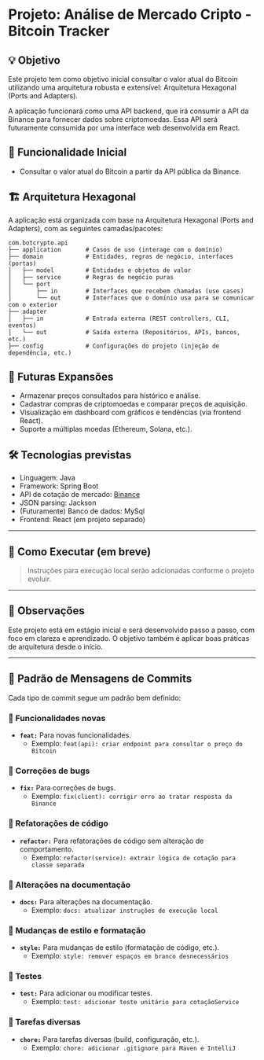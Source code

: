 
# Projeto: Análise de Mercado Cripto - Bitcoin Tracker

## 💡 Objetivo

Este projeto tem como objetivo inicial consultar o valor atual do Bitcoin utilizando uma arquitetura robusta e extensível: Arquitetura Hexagonal (Ports and Adapters).

A aplicação funcionará como uma API backend, que irá consumir a API da Binance para fornecer dados sobre criptomoedas. Essa API será futuramente consumida por uma interface web desenvolvida em React.

## 🎯 Funcionalidade Inicial

- Consultar o valor atual do Bitcoin a partir da API pública da Binance.

## 🏗️ Arquitetura Hexagonal

A aplicação está organizada com base na Arquitetura Hexagonal (Ports and Adapters), com as seguintes camadas/pacotes:

```
com.botcrypto.api
├── application       # Casos de uso (interage com o domínio)
├── domain            # Entidades, regras de negócio, interfaces (portas)
│   ├── model         # Entidades e objetos de valor
│   ├── service       # Regras de negócio puras
│   └── port
│       ├── in        # Interfaces que recebem chamadas (use cases)
│       └── out       # Interfaces que o domínio usa para se comunicar com o exterior
├── adapter
│   ├── in            # Entrada externa (REST controllers, CLI, eventos)
│   └── out           # Saída externa (Repositórios, APIs, bancos, etc.)
├── config            # Configurações do projeto (injeção de dependência, etc.)
```

## 🔮 Futuras Expansões

- Armazenar preços consultados para histórico e análise.
- Cadastrar compras de criptomoedas e comparar preços de aquisição.
- Visualização em dashboard com gráficos e tendências (via frontend React).
- Suporte a múltiplas moedas (Ethereum, Solana, etc.).

## 🛠️ Tecnologias previstas

- Linguagem: Java
- Framework: Spring Boot 
- API de cotação de mercado: [Binance](https://binance-docs.github.io/apidocs/)
- JSON parsing: Jackson
- (Futuramente) Banco de dados: MySql
- Frontend: React (em projeto separado)

---

## 🚀 Como Executar (em breve)

> Instruções para execução local serão adicionadas conforme o projeto evoluir.

---

## 📌 Observações

Este projeto está em estágio inicial e será desenvolvido passo a passo, com foco em clareza e aprendizado. O objetivo também é aplicar boas práticas de arquitetura desde o início.

---

## 📝 Padrão de Mensagens de Commits

Cada tipo de commit segue um padrão bem definido:

### 🚀 Funcionalidades novas
- **`feat:`** Para novas funcionalidades.
    - Exemplo: `feat(api): criar endpoint para consultar o preço do Bitcoin`

### 🐛 Correções de bugs
- **`fix:`** Para correções de bugs.
    - Exemplo: `fix(client): corrigir erro ao tratar resposta da Binance`

### 🔨 Refatorações de código
- **`refactor:`** Para refatorações de código sem alteração de comportamento.
    - Exemplo: `refactor(service): extrair lógica de cotação para classe separada`

### 📄 Alterações na documentação
- **`docs:`** Para alterações na documentação.
    - Exemplo: `docs: atualizar instruções de execução local`

### 🎨 Mudanças de estilo e formatação
- **`style:`** Para mudanças de estilo (formatação de código, etc.).
    - Exemplo: `style: remover espaços em branco desnecessários`

### 🧪 Testes
- **`test:`** Para adicionar ou modificar testes.
    - Exemplo: `test: adicionar teste unitário para cotaçãoService`

### 🧹 Tarefas diversas
- **`chore:`** Para tarefas diversas (build, configuração, etc.).
    - Exemplo: `chore: adicionar .gitignore para Maven e IntelliJ`